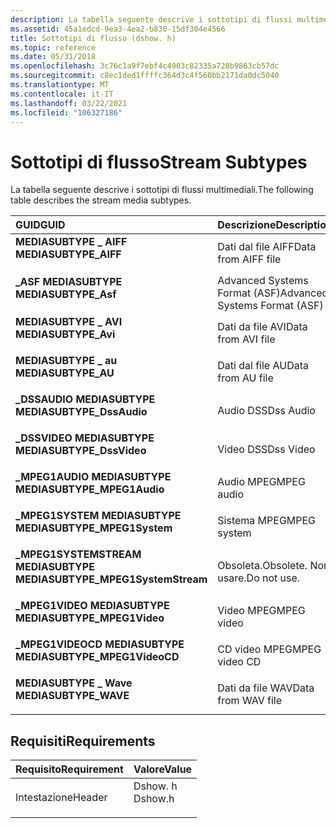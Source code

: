```yaml
---
description: La tabella seguente descrive i sottotipi di flussi multimediali.
ms.assetid: 45a1edcd-9ea3-4ea2-b830-15df304e4566
title: Sottotipi di flusso (dshow. h)
ms.topic: reference
ms.date: 05/31/2018
ms.openlocfilehash: 3c76c1a9f7ebf4c4903c82335a728b9863cb57dc
ms.sourcegitcommit: c8ec1ded1ffffc364d3c4f560bb2171da0dc5040
ms.translationtype: MT
ms.contentlocale: it-IT
ms.lasthandoff: 03/22/2021
ms.locfileid: "106327186"
---
```

# <a name="stream-subtypes"></a><span data-ttu-id="d2c5f-103">Sottotipi di flusso</span><span class="sxs-lookup"><span data-stu-id="d2c5f-103">Stream Subtypes</span></span>

<span data-ttu-id="d2c5f-104">La tabella seguente descrive i sottotipi di flussi multimediali.</span><span class="sxs-lookup"><span data-stu-id="d2c5f-104">The following table describes the stream media subtypes.</span></span>



| <span data-ttu-id="d2c5f-105">GUID</span><span class="sxs-lookup"><span data-stu-id="d2c5f-105">GUID</span></span>                                                                                                                                                                                                                                                              | <span data-ttu-id="d2c5f-106">Descrizione</span><span class="sxs-lookup"><span data-stu-id="d2c5f-106">Description</span></span>                              |
|:------------------------------------------------------------------------------------------------------------------------------------------------------------------------------------------------------------------------------------------------------------------|:-----------------------------------------|
| <span id="MEDIASUBTYPE_AIFF"></span><span id="mediasubtype_aiff"></span><dl> <span data-ttu-id="d2c5f-107"><dt>**MEDIASUBTYPE \_ AIFF**</dt></span><span class="sxs-lookup"><span data-stu-id="d2c5f-107"><dt>**MEDIASUBTYPE\_AIFF**</dt></span></span> </dl>                                                                                         | <span data-ttu-id="d2c5f-108">Dati dal file AIFF</span><span class="sxs-lookup"><span data-stu-id="d2c5f-108">Data from AIFF file</span></span><br/>           |
| <span id="MEDIASUBTYPE_Asf"></span><span id="mediasubtype_asf"></span><span id="MEDIASUBTYPE_ASF"></span><dl> <span data-ttu-id="d2c5f-109"><dt>**\_ASF MEDIASUBTYPE**</dt></span><span class="sxs-lookup"><span data-stu-id="d2c5f-109"><dt>**MEDIASUBTYPE\_Asf**</dt></span></span> </dl>                                                         | <span data-ttu-id="d2c5f-110">Advanced Systems Format (ASF)</span><span class="sxs-lookup"><span data-stu-id="d2c5f-110">Advanced Systems Format (ASF)</span></span><br/> |
| <span id="MEDIASUBTYPE_Avi"></span><span id="mediasubtype_avi"></span><span id="MEDIASUBTYPE_AVI"></span><dl> <span data-ttu-id="d2c5f-111"><dt>**MEDIASUBTYPE \_ AVI**</dt></span><span class="sxs-lookup"><span data-stu-id="d2c5f-111"><dt>**MEDIASUBTYPE\_Avi**</dt></span></span> </dl>                                                         | <span data-ttu-id="d2c5f-112">Dati da file AVI</span><span class="sxs-lookup"><span data-stu-id="d2c5f-112">Data from AVI file</span></span><br/>            |
| <span id="MEDIASUBTYPE_AU"></span><span id="mediasubtype_au"></span><dl> <span data-ttu-id="d2c5f-113"><dt>**MEDIASUBTYPE \_ au**</dt></span><span class="sxs-lookup"><span data-stu-id="d2c5f-113"><dt>**MEDIASUBTYPE\_AU**</dt></span></span> </dl>                                                                                               | <span data-ttu-id="d2c5f-114">Dati dal file AU</span><span class="sxs-lookup"><span data-stu-id="d2c5f-114">Data from AU file</span></span><br/>             |
| <span id="MEDIASUBTYPE_DssAudio"></span><span id="mediasubtype_dssaudio"></span><span id="MEDIASUBTYPE_DSSAUDIO"></span><dl> <span data-ttu-id="d2c5f-115"><dt>**\_DSSAUDIO MEDIASUBTYPE**</dt></span><span class="sxs-lookup"><span data-stu-id="d2c5f-115"><dt>**MEDIASUBTYPE\_DssAudio**</dt></span></span> </dl>                                     | <span data-ttu-id="d2c5f-116">Audio DSS</span><span class="sxs-lookup"><span data-stu-id="d2c5f-116">Dss Audio</span></span><br/>                     |
| <span id="MEDIASUBTYPE_DssVideo"></span><span id="mediasubtype_dssvideo"></span><span id="MEDIASUBTYPE_DSSVIDEO"></span><dl> <span data-ttu-id="d2c5f-117"><dt>**\_DSSVIDEO MEDIASUBTYPE**</dt></span><span class="sxs-lookup"><span data-stu-id="d2c5f-117"><dt>**MEDIASUBTYPE\_DssVideo**</dt></span></span> </dl>                                     | <span data-ttu-id="d2c5f-118">Video DSS</span><span class="sxs-lookup"><span data-stu-id="d2c5f-118">Dss Video</span></span><br/>                     |
| <span id="MEDIASUBTYPE_MPEG1Audio"></span><span id="mediasubtype_mpeg1audio"></span><span id="MEDIASUBTYPE_MPEG1AUDIO"></span><dl> <span data-ttu-id="d2c5f-119"><dt>**\_MPEG1AUDIO MEDIASUBTYPE**</dt></span><span class="sxs-lookup"><span data-stu-id="d2c5f-119"><dt>**MEDIASUBTYPE\_MPEG1Audio**</dt></span></span> </dl>                             | <span data-ttu-id="d2c5f-120">Audio MPEG</span><span class="sxs-lookup"><span data-stu-id="d2c5f-120">MPEG audio</span></span><br/>                    |
| <span id="MEDIASUBTYPE_MPEG1System"></span><span id="mediasubtype_mpeg1system"></span><span id="MEDIASUBTYPE_MPEG1SYSTEM"></span><dl> <span data-ttu-id="d2c5f-121"><dt>**\_MPEG1SYSTEM MEDIASUBTYPE**</dt></span><span class="sxs-lookup"><span data-stu-id="d2c5f-121"><dt>**MEDIASUBTYPE\_MPEG1System**</dt></span></span> </dl>                         | <span data-ttu-id="d2c5f-122">Sistema MPEG</span><span class="sxs-lookup"><span data-stu-id="d2c5f-122">MPEG system</span></span><br/>                   |
| <span id="MEDIASUBTYPE_MPEG1SystemStream"></span><span id="mediasubtype_mpeg1systemstream"></span><span id="MEDIASUBTYPE_MPEG1SYSTEMSTREAM"></span><dl> <span data-ttu-id="d2c5f-123"><dt>**\_MPEG1SYSTEMSTREAM MEDIASUBTYPE**</dt></span><span class="sxs-lookup"><span data-stu-id="d2c5f-123"><dt>**MEDIASUBTYPE\_MPEG1SystemStream**</dt></span></span> </dl> | <span data-ttu-id="d2c5f-124">Obsoleta.</span><span class="sxs-lookup"><span data-stu-id="d2c5f-124">Obsolete.</span></span> <span data-ttu-id="d2c5f-125">Non usare.</span><span class="sxs-lookup"><span data-stu-id="d2c5f-125">Do not use.</span></span><br/>         |
| <span id="MEDIASUBTYPE_MPEG1Video"></span><span id="mediasubtype_mpeg1video"></span><span id="MEDIASUBTYPE_MPEG1VIDEO"></span><dl> <span data-ttu-id="d2c5f-126"><dt>**\_MPEG1VIDEO MEDIASUBTYPE**</dt></span><span class="sxs-lookup"><span data-stu-id="d2c5f-126"><dt>**MEDIASUBTYPE\_MPEG1Video**</dt></span></span> </dl>                             | <span data-ttu-id="d2c5f-127">Video MPEG</span><span class="sxs-lookup"><span data-stu-id="d2c5f-127">MPEG video</span></span><br/>                    |
| <span id="MEDIASUBTYPE_MPEG1VideoCD"></span><span id="mediasubtype_mpeg1videocd"></span><span id="MEDIASUBTYPE_MPEG1VIDEOCD"></span><dl> <span data-ttu-id="d2c5f-128"><dt>**\_MPEG1VIDEOCD MEDIASUBTYPE**</dt></span><span class="sxs-lookup"><span data-stu-id="d2c5f-128"><dt>**MEDIASUBTYPE\_MPEG1VideoCD**</dt></span></span> </dl>                     | <span data-ttu-id="d2c5f-129">CD video MPEG</span><span class="sxs-lookup"><span data-stu-id="d2c5f-129">MPEG video CD</span></span><br/>                 |
| <span id="MEDIASUBTYPE_WAVE"></span><span id="mediasubtype_wave"></span><dl> <span data-ttu-id="d2c5f-130"><dt>**MEDIASUBTYPE \_ Wave**</dt></span><span class="sxs-lookup"><span data-stu-id="d2c5f-130"><dt>**MEDIASUBTYPE\_WAVE**</dt></span></span> </dl>                                                                                         | <span data-ttu-id="d2c5f-131">Dati da file WAV</span><span class="sxs-lookup"><span data-stu-id="d2c5f-131">Data from WAV file</span></span><br/>            |



## <a name="requirements"></a><span data-ttu-id="d2c5f-132">Requisiti</span><span class="sxs-lookup"><span data-stu-id="d2c5f-132">Requirements</span></span>



| <span data-ttu-id="d2c5f-133">Requisito</span><span class="sxs-lookup"><span data-stu-id="d2c5f-133">Requirement</span></span> | <span data-ttu-id="d2c5f-134">Valore</span><span class="sxs-lookup"><span data-stu-id="d2c5f-134">Value</span></span> |
|-------------------|------------------------------------------------------------------------------------|
| <span data-ttu-id="d2c5f-135">Intestazione</span><span class="sxs-lookup"><span data-stu-id="d2c5f-135">Header</span></span><br/> | <dl> <span data-ttu-id="d2c5f-136"><dt>Dshow. h</dt></span><span class="sxs-lookup"><span data-stu-id="d2c5f-136"><dt>Dshow.h</dt></span></span> </dl> |



 

 




